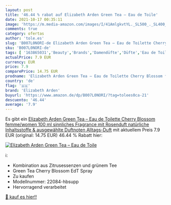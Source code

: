 ```yaml
---
layout: post
title: '46.44 % rabat auf Elizabeth Arden Green Tea – Eau de Toile'
date: 2021-10-17 00:35:11
image: 'https://m.media-amazon.com/images/I/41AmlgkvtYL._SL500_._SL400_.jpg'
comments: true
category: ofertas
author: 'tole.es'
slug: 'B007L0NORI-de Elizabeth Arden Green Tea – Eau de Toilette Cherry Blossom...'
sku: 'B007L0NORI-de'
tags: [ '163865031','Beauty','Brands','Damendüfte','Düfte','Eau de Toilette für Damen','Female','Gender','Produkte','elizabeth arden', ]
actualPrice: 7.9 EUR
currency: EUR
price: 7.9
comparePrice: 14.75 EUR
prodname: 'Elizabeth Arden Green Tea – Eau de Toilette Cherry Blossom femme/women  100 ml  sinnliches Fragrance mit Rosenduft  natürliche Inhaltsstoffe & ausgewählte Duftnoten  Alltags-Duft'
country: 'de'
flag: '🇩🇪'
brand: 'Elizabeth Arden'
buyurl: 'https://www.amazon.de/dp/B007L0NORI/?tag=tolees0ca-21'
descuento: '46.44'
average: '7.9'
---
```


Es gibt ein [Elizabeth Arden Green Tea – Eau de Toilette Cherry Blossom femme/women  100 ml  sinnliches Fragrance mit Rosenduft  natürliche Inhaltsstoffe & ausgewählte Duftnoten  Alltags-Duft](https://www.amazon.de/dp/B007L0NORI/?tag=tolees0ca-21) mit aktuellem Preis 7.9 EUR (original: 14.75 EUR) 46.44 % Rabatt hier:

[![Elizabeth Arden Green Tea – Eau de Toile](https://m.media-amazon.com/images/I/41AmlgkvtYL._SL500_._SL400_.jpg)](https://www.amazon.de/dp/B007L0NORI/?tag=tolees0ca-21)

ℹ️:

- Kombination aus Zitrusessenzen und grünem Tee
- Green Tea Cherry Blossom EdT Spray
- Zu kaufen
- Modellnummer: 22084-hbsupp
- Hervorragend verarbeitet

[🛒 kauf es hier!!](https://www.amazon.de/dp/B007L0NORI/?tag=tolees0ca-21)
